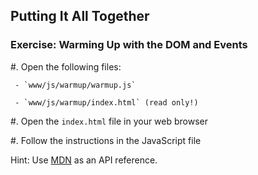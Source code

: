 ## Putting It All Together

### Exercise: Warming Up with the DOM and Events

  #. Open the following files:

     - `www/js/warmup/warmup.js`

     - `www/js/warmup/index.html` (read only!)

  #. Open the `index.html` file in your web browser

  #. Follow the instructions in the JavaScript file

Hint: Use [MDN](https://developer.mozilla.org/en-US/docs/Web/API/Node) as an API reference.
